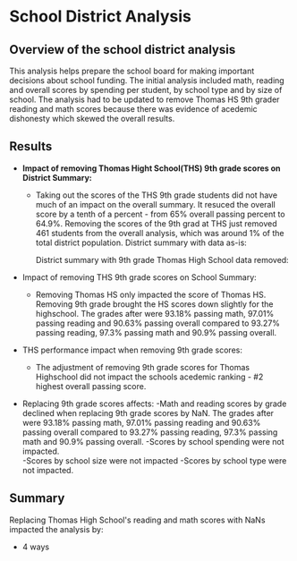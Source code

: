 # School District Analysis

## Overview of the school district analysis
This analysis helps prepare the school board for making important decisions about school funding. The initial analysis included math, reading and overall scores by spending per student, by school type and by size of school. The analysis had to be updated to remove Thomas HS 9th grader reading and math scores because there was evidence of acedemic dishonesty which skewed the overall results.

## Results
- **Impact of removing Thomas Hight School(THS) 9th grade scores on District Summary:**
  - Taking out the scores of the THS 9th grade students did not have much of an impact on the overall summary. It resuced the overall score by a tenth of a percent - from 65% overall passing percent to 64.9%. Removing the scores of the 9th grad at THS just removed 461 students from the overall analysis, which was around 1% of the total district population. 
    District summary with data as-is:
    
    District summary with 9th grade Thomas High School data removed:
    
  
- Impact of removing THS 9th grade scores on School Summary:
  - Removing Thomas HS only impacted the score of Thomas HS. Removing 9th grade brought the HS scores down slightly for the highschool. The grades after were 93.18% passing math, 97.01% passing reading and 90.63% passing overall compared to 93.27% passing reading, 97.3% passing math and 90.9% passing overall. 
  
- THS performance impact when removing 9th grade scores:
  - The adjustment of removing 9th grade scores for Thomas Highschool did not impact the schools acedemic ranking - #2 highest overall passing score.
  
- Replacing 9th grade scores affects:
  -Math and reading scores by grade declined when replacing 9th grade scores by NaN. The grades after were 93.18% passing math, 97.01% passing reading and 90.63% passing overall compared to 93.27% passing reading, 97.3% passing math and 90.9% passing overall. 
  -Scores by school spending were not impacted.      
  -Scores by school size were not impacted
  -Scores by school type were not impacted.

## Summary
Replacing Thomas High School's reading and math scores with NaNs impacted the analysis by:
- 4 ways
